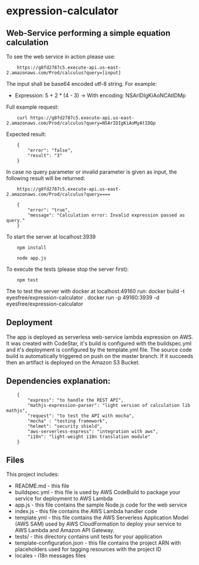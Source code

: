 # expression-calculator
Web-Service performing a simple equation calculation
---------------------

To see the web service in action please use:

        https://g8fd2787c5.execute-api.us-east-2.amazonaws.com/Prod/calculus?query=[input]

The input shall be base64 encoded utf-8 string. For example:

 - Expression: 5 + 2 * (4 - 3) -> With encoding: NSArIDIgKiAoNCAtIDMp

Full example request: 

        curl https://g8fd2787c5.execute-api.us-east-2.amazonaws.com/Prod/calculus?query=NSArIDIgKiAoMyAtIDQp

Expected result:

        {
            "error": "false",
            "result": "3"
        }

In case no query parameter or invalid parameter is given as input, the following result will be returned:

        https://g8fd2787c5.execute-api.us-east-2.amazonaws.com/Prod/calculus?query====

        {
            "error": "true",
            "message": "Calculation error: Invalid expression passed as query."
        }


To start the server at localhost:3939

        npm install

        node app.js



To execute the tests (please stop the server first):

        npm test

The to test the server with docker at localhost:49160 run:
        docker build -t eyesfree/expression-calculator .
        docker run -p 49160:3939 -d eyesfree/expression-calculator




Deployment
-----------------
The app is deployed as serverless web-service lambda expression on AWS.
It was created with CodeStar, it's build is configured with the buildspec.yml and it's deployment is configured by the template.yml file. 
The source code build is automatically triggered on push on the master branch. If it succeeds then an artifact is deployed on the Amazon S3 Bucket. 


Dependencies explanation:
----------------
        {
            "express": "to handle the REST API",
            "mathjs-expression-parser": "light version of calculation lib mathjs",
            "request": "to test the API with mocha",
            "mocha" : "testing framework",
            "helmet": "security shield",
            "aws-serverless-express": "integration with aws",
            "i18n": "light-weight i18n translation module"
        }


Files
-----------

This project includes:

* README.md - this file
* buildspec.yml - this file is used by AWS CodeBuild to package your
  service for deployment to AWS Lambda
* app.js - this file contains the sample Node.js code for the web service
* index.js - this file contains the AWS Lambda handler code
* template.yml - this file contains the AWS Serverless Application Model (AWS SAM) used
  by AWS CloudFormation to deploy your service to AWS Lambda and Amazon API
  Gateway.
* tests/ - this directory contains unit tests for your application
* template-configuration.json - this file contains the project ARN with placeholders used for tagging resources with the project ID
* locales - i18n messages files
